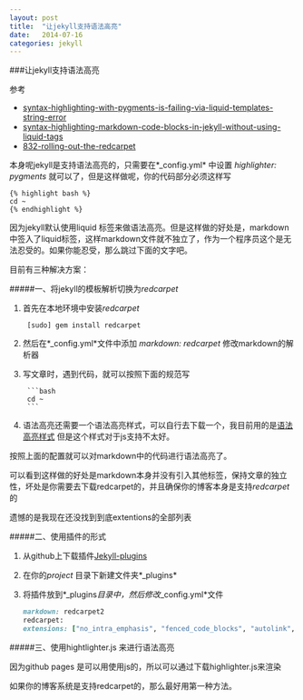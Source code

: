```yaml
---
layout: post
title:  "让jekyll支持语法高亮"
date:   2014-07-16
categories: jekyll
---
```

###让jekyll支持语法高亮

参考

* [syntax-highlighting-with-pygments-is-failing-via-liquid-templates-string-error](http://stackoverflow.com/questions/7801197/syntax-highlighting-with-pygments-is-failing-via-liquid-templates-string-error)
* [syntax-highlighting-markdown-code-blocks-in-jekyll-without-using-liquid-tags](http://stackoverflow.com/questions/8648390/syntax-highlighting-markdown-code-blocks-in-jekyll-without-using-liquid-tags)
* [832-rolling-out-the-redcarpet](https://github.com/blog/832-rolling-out-the-redcarpet)

本身呢jekyll是支持语法高亮的，只需要在*_config.yml* 中设置 *highlighter: pygments* 就可以了，但是这样做呢，你的代码部分必须这样写

	{% highlight bash %}
	cd ~
	{% endhighlight %}

因为jekyll默认使用liquid 标签来做语法高亮。但是这样做的好处是，markdown中签入了liquid标签，这样markdown文件就不独立了，作为一个程序员这个是无法忍受的。如果你能忍受，那么跳过下面的文字吧。

目前有三种解决方案：

#####一、将jekyll的模板解析切换为*redcarpet* 

1. 首先在本地环境中安装*redcarpet*
	
		[sudo] gem install redcarpet
		
2. 然后在*_config.yml*文件中添加 *markdown\: redcarpet* 修改markdown的解析器
3. 写文章时，遇到代码，就可以按照下面的规范写

		```bash
		cd ~
		```
4. 语法高亮还需要一个语法高亮样式，可以自行去下载一个，我目前用的是[语法高亮样式](https://raw.githubusercontent.com/mojombo/tpw/master/css/syntax.css) 但是这个样式对于js支持不太好。

按照上面的配置就可以对markdown中的代码进行语法高亮了。
		
可以看到这样做的好处是markdown本身并没有引入其他标签，保持文章的独立性，坏处是你需要去下载redcarpet的，并且确保你的博客本身是支持*redcarpet*的

遗憾的是我现在还没找到到底extentions的全部列表

#####二、使用插件的形式

1. 从github上下载插件[Jekyll-plugins](https://github.com/nono/Jekyll-plugins) 
2. 在你的*project* 目录下新建文件夹*_plugins*
3. 将插件放到*_plugins*目录中，然后修改*_config.yml*文件


	```ruby
	markdown: redcarpet2
	redcarpet:
  	extensions: ["no_intra_emphasis", "fenced_code_blocks", "autolink", "strikethrough", "superscript", "with_toc_data"]
	 ```
	 
#####三、使用hightlighter.js 来进行语法高亮

因为github pages 是可以用使用js的，所以可以通过下载highlighter.js来渲染

如果你的博客系统是支持redcarpet的，那么最好用第一种方法。